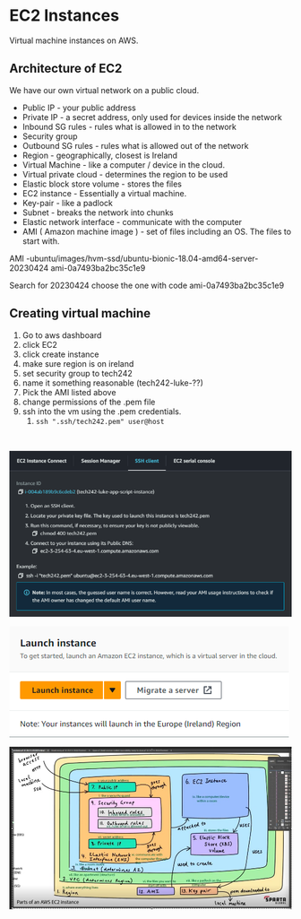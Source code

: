 # EC2 Instances

Virtual machine instances on AWS.

## Architecture of EC2

We have our own virtual network on a public cloud.

 - Public IP - your public address
 - Private IP - a secret address, only used for devices inside the network
 - Inbound SG rules - rules what is allowed in to the network
 - Security group 
 - Outbound SG rules - rules what is allowed out of the network
 - Region - geographically, closest is Ireland
 - Virtual Machine - like a computer / device in the cloud.
 - Virtual private cloud - determines the region to be used
 - Elastic block store volume - stores the files
 - EC2 instance - Essentially a virtual machine.
 - Key-pair - like a padlock
 - Subnet - breaks the network into chunks
 - Elastic network interface - communicate with the computer
 - AMI ( Amazon machine image ) - set of files including an OS. The files to start with.

AMI -ubuntu/images/hvm-ssd/ubuntu-bionic-18.04-amd64-server-20230424 ami-0a7493ba2bc35c1e9

Search for 20230424 choose the one with code ami-0a7493ba2bc35c1e9

## Creating virtual machine

1. Go to aws dashboard
2. click EC2
3. click create instance
4. make sure region is on ireland
5. set security group to tech242
6. name it something reasonable (tech242-luke-??)
7. Pick the AMI listed above
8. change permissions of the .pem file
9. ssh into the vm using the .pem credentials.
   1.  `ssh ".ssh/tech242.pem" user@host`

<br>

![Connect](screenshots/connect.png)
<br>

![launch](screenshots/launch.png)
<br>

![EC2Diagram](screenshots/EC2Diagram.jpg)